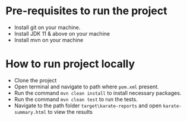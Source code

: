 # Pre-requisites to run the project

* Install git on your machine.
* Install JDK 11 & above on your machine
* Install mvn on your machine


# How to run project locally

* Clone the project
* Open terminal and navigate to path where `pom.xml` present.
* Run the command `mvn clean install` to install necessary packages.
* Run the command `mvn clean test` to run the tests.
* Navigate to the path folder `target\karate-reports` and open `karate-summary.html` to view the results   